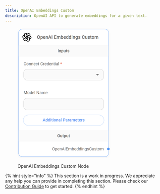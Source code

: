 ```yaml
---
title: OpenAI Embeddings Custom
description: OpenAI API to generate embeddings for a given text.
---
```



<figure><img src="/assets/image (1) (1) (1) (1) (1) (1) (1) (1) (1) (1) (1) (1) (2).png" alt="" width="300"><figcaption><p>OpenAI Embeddings Custom Node</p></figcaption></figure>

{% hint style="info" %}
This section is a work in progress. We appreciate any help you can provide in completing this section. Please check our [Contribution Guide](broken-reference) to get started.
{% endhint %}

